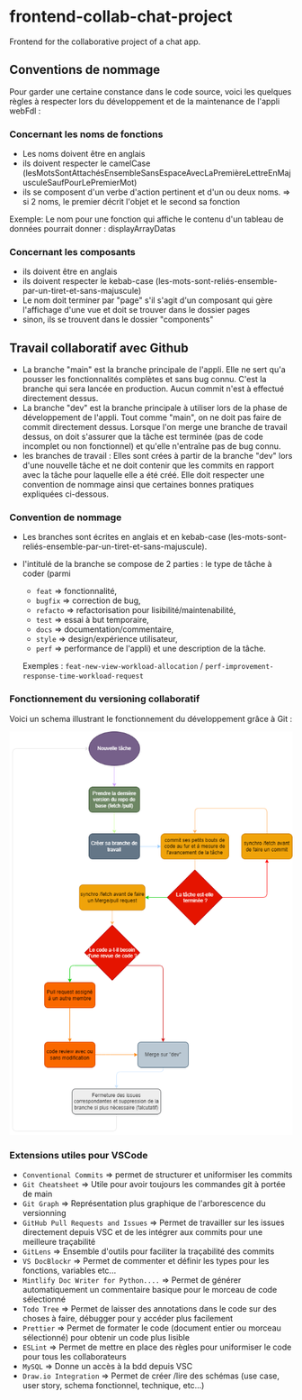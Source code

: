 # frontend-collab-chat-project
Frontend for the collaborative project of a chat app.

## Conventions de nommage

Pour garder une certaine constance dans le code source, voici les quelques règles à respecter lors du développement et de la maintenance de l'appli webFdl :
### Concernant les noms de fonctions 
- Les noms doivent être en anglais
- ils doivent respecter le camelCase (lesMotsSontAttachésEnsembleSansEspaceAvecLaPremièreLettreEnMajusculeSaufPourLePremierMot)
- ils se composent d'un verbe d'action pertinent et d'un ou deux noms.
  => si 2 noms, le premier décrit l'objet et le second sa fonction

Exemple: Le nom pour une fonction qui affiche le contenu d'un tableau de données pourrait donner : displayArrayDatas

### Concernant les composants
- ils doivent être en anglais
- ils doivent respecter le kebab-case (les-mots-sont-reliés-ensemble-par-un-tiret-et-sans-majuscule)
- Le nom doit terminer par "page" s'il s'agit d'un composant qui gère l'affichage d'une vue et doit se trouver dans le dossier pages
- sinon, ils se trouvent dans le dossier "components"

## Travail collaboratif avec Github
- La branche "main" est la branche principale de l'appli. Elle ne sert qu'a pousser les fonctionnalités complètes et sans bug connu. C'est la branche qui sera lancée en production. Aucun commit n'est à effectué directement dessus.
- La branche "dev" est la branche principale à utiliser lors de la phase de développement de l'appli. Tout comme "main", on ne doit pas faire de commit directement dessus. Lorsque l'on merge une branche de travail dessus, on doit s'assurer que la tâche est terminée (pas de code incomplet ou non fonctionnel) et qu'elle n'entraîne pas de bug connu.
- les branches de travail : Elles sont crées à partir de la branche "dev" lors d'une nouvelle tâche et ne doit contenir que les commits en rapport avec la tâche pour laquelle elle a été créé. Elle doit respecter une convention de nommage ainsi que certaines bonnes pratiques expliquées ci-dessous.
### Convention de nommage
- Les branches sont écrites en anglais et en kebab-case (les-mots-sont-reliés-ensemble-par-un-tiret-et-sans-majuscule).
- l'intitulé de la branche se compose de 2 parties : le type de tâche à coder (parmi 
    - ``feat`` => fonctionnalité,
    -  ``bugfix`` => correction de bug,
    -  ``refacto`` => refactorisation pour lisibilité/maintenabilité,
    -  ``test`` => essai à but temporaire,
    -  ``docs`` => documentation/commentaire,
    -  ``style`` => design/expérience utilisateur,
    -  ``perf`` => performance de l'appli) 
    et une description de la tâche. 
    
    Exemples : ``feat-new-view-workload-allocation`` / ``perf-improvement-response-time-workload-request``

### Fonctionnement du versioning collaboratif
Voici un schema illustrant le fonctionnement du développement grâce à Git :
<p align="center"><img src="./schemas.png" alt="Schémas collab'"></p>

### Extensions utiles pour VSCode
- ``Conventional Commits`` => permet de structurer et uniformiser les commits
- ``Git Cheatsheet`` => Utile pour avoir toujours les commandes git à portée de main
- ``Git Graph`` => Représentation plus graphique de l'arborescence du versionning
- ``GitHub Pull Requests and Issues`` => Permet de travailler sur les issues directement depuis VSC et de les intégrer aux commits pour une meilleure traçabilité
- ``GitLens`` => Ensemble d'outils pour faciliter la traçabilité des commits 
- ``VS DocBlockr`` => Permet de commenter et définir les types pour les fonctions, variables etc...
- ``Mintlify Doc Writer for Python....`` => Permet de générer automatiquement un commentaire basique pour le morceau de code sélectionné
- ``Todo Tree`` => Permet de laisser des annotations dans le code sur des choses à faire, débugger pour y accéder plus facilement
- ``Prettier`` => Permet de formater le code (document entier ou morceau sélectionné) pour obtenir un code plus lisible
- ``ESLint`` => Permet de mettre en place des règles pour uniformiser le code pour tous les collaborateurs
- ``MySQL`` => Donne un accès à la bdd depuis VSC
- ``Draw.io Integration`` => Permet de créer /lire des schémas (use case, user story, schema fonctionnel, technique, etc...)
